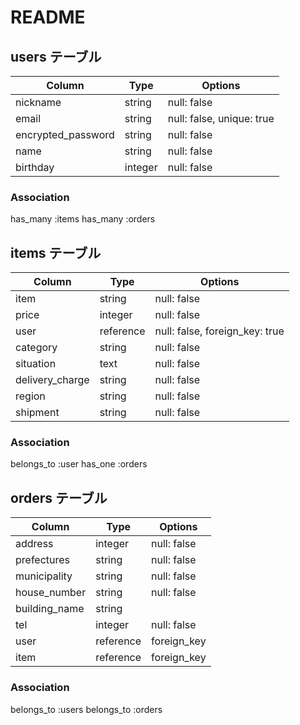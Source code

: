 # README

## users テーブル
| Column             | Type    | Options                   |
| ------------------ | ------- | ------------------------- |
| nickname           | string  | null: false               |
| email              | string  | null: false, unique: true |
| encrypted_password | string  | null: false               |
| name               | string  | null: false               |
| birthday           | integer | null: false               |

### Association
  has_many :items
  has_many :orders


## items テーブル
| Column          | Type      | Options                        |
| --------------- | --------- | ------------------------------ |
| item            | string    | null: false                    |
| price           | integer   | null: false                    |
| user            | reference | null: false, foreign_key: true |
| category        | string    | null: false                    |
| situation       | text      | null: false                    |
| delivery_charge | string    | null: false                    |
| region          | string    | null: false                    |
| shipment        | string    | null: false                    |

### Association
  belongs_to :user
  has_one   :orders


## orders テーブル
| Column        | Type      | Options     |
| ------------- | --------- | ----------- |
| address       | integer   | null: false |
| prefectures   | string    | null: false | 
| municipality  | string    | null: false |
| house_number  | string    | null: false |
| building_name | string    |             |
| tel           | integer   | null: false |
| user          | reference | foreign_key |
| item          | reference | foreign_key |


### Association
  belongs_to :users
  belongs_to :orders

